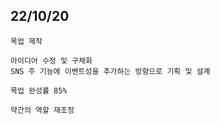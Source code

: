 
## 22/10/20

```
목업 제작

아이디어 수정 및 구체화
SNS 주 기능에 이벤트성을 추가하는 방향으로 기획 및 설계

목업 완성률 85%

약간의 역할 재조정

```
